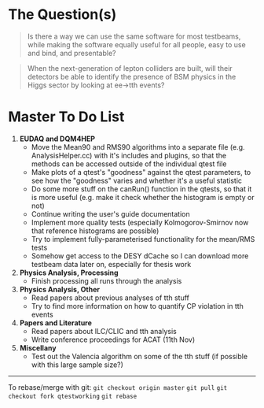 # The Question(s)

>Is there a way we can use the same software for most testbeams, while making the software equally useful for all people, easy to use and bind, and presentable?

>When the next-generation of lepton colliders are built, will their detectors be able to identify the presence of BSM physics in the Higgs sector by looking at ee->tth events?

# Master To Do List
1. **EUDAQ and DQM4HEP**
   - Move the Mean90 and RMS90 algorithms into a separate file (e.g. AnalysisHelper.cc) with it's includes and plugins, so that the methods can be accessed outside of the individual qtest file
   - Make plots of a qtest's "goodness" against the qtest parameters, to see how the "goodness" varies and whether it's a useful statistic
   - Do some more stuff on the canRun() function in the qtests, so that it is more useful (e.g. make it check whether the histogram is empty or not)
   - Continue writing the user's guide documentation
   - Implement more quality tests (especially Kolmogorov-Smirnov now that reference histograms are possible)
   - Try to implement fully-parameterised functionality for the mean/RMS tests
   - Somehow get access to the DESY dCache so I can download more testbeam data later on, especially for thesis work
3. **Physics Analysis, Processing**
   - Finish processing all runs through the analysis
3. **Physics Analysis, Other**
   - Read papers about previous analyses of tth stuff
   - Try to find more information on how to quantify CP violation in tth events
4. **Papers and Literature**
   - Read papers about ILC/CLIC and tth analysis
   - Write conference proceedings for ACAT (11th Nov)
5. **Miscellany**
   - Test out the Valencia algorithm on some of the tth stuff (if possible with this large sample size?)

- - -

To rebase/merge with git:
`git checkout origin master`
`git pull`
`git checkout fork qtestworking`
`git rebase`
